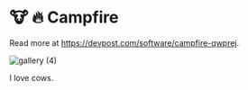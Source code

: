 # 🐮 🔥 Campfire

Read more at https://devpost.com/software/campfire-qwprej.

![gallery (4)](https://github.com/user-attachments/assets/e54e119b-d441-4ca6-ba29-13acc3726bf2)

I love cows.
